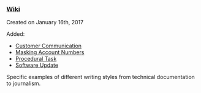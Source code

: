 ### [Wiki](https://github.com/DocAdam/docsamples/wiki#quick-links)
Created on January 16th, 2017

Added:
* [Customer Communication](https://github.com/DocAdam/docsamples/wiki/Customer-Communication)
* [Masking Account Numbers](https://github.com/DocAdam/docsamples/wiki/Masking-Account-Numbers)
* [Procedural Task](https://github.com/DocAdam/docsamples/wiki/Procedural-Task)
* [Software Update](https://github.com/DocAdam/docsamples/wiki/Software-Update)


Specific examples of different writing styles from technical documentation to journalism.
